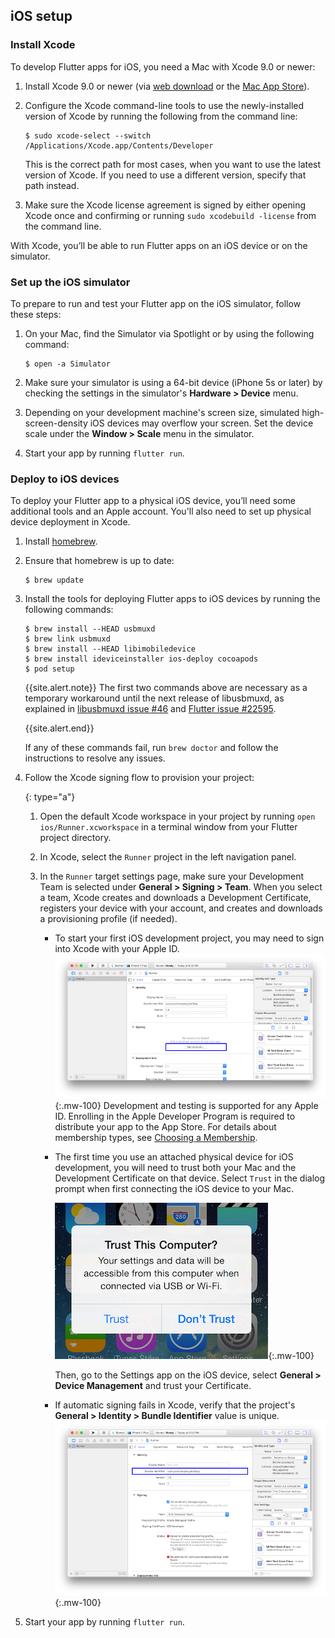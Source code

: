 ## iOS setup

### Install Xcode

To develop Flutter apps for iOS, you need a Mac with Xcode 9.0 or newer:

 1. Install Xcode 9.0 or newer (via [web download](https://developer.apple.com/xcode/) or
    the [Mac App Store](https://itunes.apple.com/us/app/xcode/id497799835)).
 1. Configure the Xcode command-line tools to use the newly-installed version of Xcode by
    running the following from the command line:

    ```terminal
    $ sudo xcode-select --switch /Applications/Xcode.app/Contents/Developer
    ```

    This is the correct path for most cases, when you want to use the latest version of Xcode.
    If you need to use a different version, specify that path instead.
 1. Make sure the Xcode license agreement is signed by either opening Xcode once and confirming or
    running `sudo xcodebuild -license` from the command line.

With Xcode, you’ll be able to run Flutter apps on an iOS device or on the simulator.

### Set up the iOS simulator

To prepare to run and test your Flutter app on the iOS simulator, follow these steps:

 1. On your Mac, find the Simulator via Spotlight or by using the following command:

    ```terminal
    $ open -a Simulator
    ```

 2. Make sure your simulator is using a 64-bit device (iPhone 5s or later) by checking the settings
    in the simulator's **Hardware > Device** menu.
 3. Depending on your development machine's screen size, simulated high-screen-density iOS devices
    may overflow your screen. Set the device scale under the **Window > Scale** menu in the simulator.
 4. Start your app by running `flutter run`.

### Deploy to iOS devices

To deploy your Flutter app to a physical iOS device, you’ll need some additional tools and an Apple account. You'll also need to set up physical device deployment in Xcode.

 1. Install [homebrew](https://brew.sh).
 1. Ensure that homebrew is up to date:

    ```terminal
    $ brew update
    ```

 1. Install the tools for deploying Flutter apps to iOS devices by running the
    following commands:

    ```terminal
    $ brew install --HEAD usbmuxd
    $ brew link usbmuxd
    $ brew install --HEAD libimobiledevice
    $ brew install ideviceinstaller ios-deploy cocoapods
    $ pod setup
    ```

    {{site.alert.note}}
      The first two commands above are necessary as a temporary workaround until the next
      release of libusbmuxd, as explained in [libusbmuxd issue #46][] and
      [Flutter issue #22595][].

      [libusbmuxd issue #46]: https://github.com/libimobiledevice/libusbmuxd/issues/46#issuecomment-445502733
      [Flutter issue #22595]: https://github.com/flutter/flutter/issues/22595
    {{site.alert.end}}

    If any of these commands fail, run `brew doctor` and follow the instructions
    to resolve any issues.

 1. Follow the Xcode signing flow to provision your project:

     {: type="a"}
     1. Open the default Xcode workspace in your project by running `open
        ios/Runner.xcworkspace` in a terminal window from your Flutter project
        directory.
     1. In Xcode, select the `Runner` project in the left navigation panel.
     1. In the `Runner` target settings page, make sure your Development Team is
        selected under **General > Signing > Team**. When you select a team,
        Xcode creates and downloads a Development Certificate, registers your
        device with your account, and creates and downloads a provisioning
        profile (if needed).

        * To start your first iOS development project, you may need to sign into
          Xcode with your Apple ID. ![Xcode account add][]{:.mw-100}
          Development and testing is supported for any Apple ID. Enrolling in the
          Apple Developer Program is required to distribute your app to the App
          Store. For details about membership types, see
          [Choosing a Membership][].

        * The first time you use an attached physical device for iOS
          development, you will need to trust both your Mac and the Development
          Certificate on that device. Select `Trust` in the dialog prompt when
          first connecting the iOS device to your Mac.

          ![Trust Mac][]{:.mw-100}

          Then, go to the Settings app on the iOS device, select **General >
          Device Management** and trust your Certificate.

        * If automatic signing fails in Xcode, verify that the project's
          **General > Identity > Bundle Identifier** value is unique.
          ![Check the app's Bundle ID][]{:.mw-100}

 1. Start your app by running `flutter run`.

[Check the app's Bundle ID]: /images/setup/xcode-unique-bundle-id.png
[Choosing a Membership]: https://developer.apple.com/support/compare-memberships
[Trust Mac]: /images/setup/trust-computer.png
[Xcode account add]: /images/setup/xcode-account.png